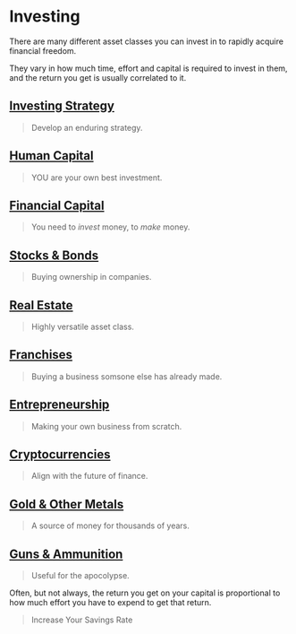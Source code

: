 # Investing

There are many different asset classes you can invest in to rapidly acquire financial freedom. 

They vary in how much time, effort and capital is required to invest in them, and the return you get is usually correlated to it.

## [Investing Strategy](investing-strategy.md)
>Develop an enduring strategy.

## [Human Capital](human-capital.md) 
>YOU are your own best investment.

## [Financial Capital](financial-capital.md) 
>You need to *invest* money, to *make* money.

## [Stocks & Bonds](stocks-bonds.md) 
>Buying ownership in companies.

## [Real Estate](real-estate.md) 
>Highly versatile asset class.

## [Franchises](franchises.md) 
>Buying a business somsone else has already made.

## [Entrepreneurship](entrepreneurship.md) 
>Making your own business from scratch.

## [Cryptocurrencies](cryptocurrencies.md) 
>Align with the future of finance.

## [Gold & Other Metals](gold.md) 
>A source of money for thousands of years.

## [Guns & Ammunition](guns.md) 
>Useful for the apocolypse.

Often, but not always, the return you get on your capital is proportional to how much effort you have to expend to get that return.

>Increase Your Savings Rate